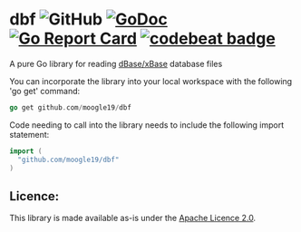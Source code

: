 # dbf ![GitHub](https://img.shields.io/github/license/mashape/apistatus.svg) [![GoDoc](https://godoc.org/github.com/moogle19/dbf?status.svg)](https://godoc.org/github.com/moogle19/dbf) [![Go Report Card](https://goreportcard.com/badge/moogle19/dbf)](https://goreportcard.com/report/moogle19/dbf) [![codebeat badge](https://codebeat.co/badges/ac41cf5d-87da-4cd3-bf58-29bbcced0fef)](https://codebeat.co/projects/github-com-moogle19-dbf-master)

A pure Go library for reading [dBase/xBase](http://en.wikipedia.org/wiki/DBase#File_formats) database files

You can incorporate the library into your local workspace with the following 'go get' command:

```go
go get github.com/moogle19/dbf
```

Code needing to call into the library needs to include the following import statement:
```go
import (
  "github.com/moogle19/dbf"
)
```

## Licence: 
  This library is made available as-is under the [Apache Licence 2.0](http://www.apache.org/licenses/LICENSE-2.0).
